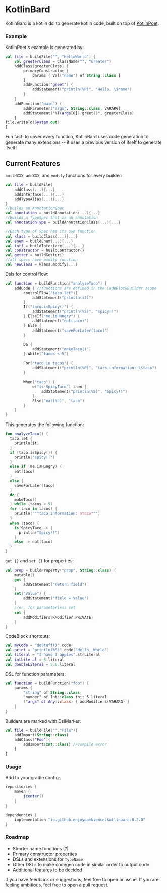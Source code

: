 # KotlinBard

KotlinBard is a kotlin dsl to generate kotlin code, built on top of [KotlinPoet](https://github.com/square/kotlinpoet).

### Example
KotlinPoet's example is generated by:
```kotlin
val file = buildFile("", "HelloWorld") {
    val greeterClass = ClassName("", "Greeter")
    addClass(greeterClass) {
        primaryConstructor {
            params { Val("name") of String::class }
        }
        addFunction("greet") {
            addStatement("println(%P)", "Hello, \$name")
        }
    }
    addFunction("main") {
        addParameter("args", String::class, VARARG)
        addStatement("%T(args[0]).greet()", greeterClass)
    }
file.writeTo(System.out)
}
```

Fun fact: to cover every function, KotlinBard uses code generation to generate many extensions -- it uses a previous version of itself to generate itself!

## Current Features
`buildXXX`, `addXXX`, and `modify` functions for every builder:
```kotlin
val file = buildFile{
    addClass(...){...}
    addInterface(...){...}
    addTypeAlias(...){...}
}
//builds an AnnotationSpec
val annotation = buildAnnotation(...){...}
//builds a TypeSpec that is an annotation
val annotationType = buildAnnotationClass(...){...}

//Each type of Spec has its own function
val klass = buildClass(...){...}
val enum = buildEnum(...){...}
val intf = buildInterface(...){...}
val constructor = buildContructor{}
val getter = buildGetter{}
//all specs have modify function
val newClass = klass.modify{...}
```
Dsls for control flow:
```kotlin
val function = buildFunction("analyzeTaco") {
    addCode { //functions are defined in the CodeBlockBuilder scope
        controlFlow("taco.let"){
            addStatement("println(it)")
        }
        If("taco.isSpicy()") {
            addStatement("println(%S)", "spicy!!")
        }.ElseIf("me.isHungry") {
            addStatement("eat(taco)")
        } Else {
            addStatement("saveForLater(taco)")
        }
        
        Do {
            addStatement("makeTaco()")
        }.While("tacos < 5")
        
        For("taco in tacos") {
            addStatement("println(%P)", "taco information: \$taco")
        }
        
        When("taco") {
            e("is SpicyTaco") then {
                addStatement("println(%S)", "Spicy!!")
            }
            Else("eat(%L)", "taco")
        }
    }
}
```
This generates the following function:
```kotlin
fun analyzeTaco() {
  taco.let {
    println(it)
  }
  if (taco.isSpicy()) {
    println("spicy!!")
  }
  else if (me.isHungry) {
    eat(taco)
  }
  else {
    saveForLater(taco)
  }
  do {
    makeTaco()
  } while (tacos < 5)
  for (taco in tacos) {
    println("""taco information: $taco""")
  }
  when (taco) {
    is SpicyTaco -> {
      println("Spicy!!")
    }
    else -> eat(taco)
  }
}
```
`get {}` and `set {}` for properties:
```kotlin
val prop = buildProperty("prop", String::class) {
    mutable()
    get {
        addStatement("return field")
    }
    set("value") {
        addStatement("field = value")
    }
    //or, for parameterless set
    set {
        addModifiers(KModifier.PRIVATE)
    }
}
```
CodeBlock shortcuts:
```kotlin
val myCode = "doStuff()".code
val print = "println(%S)".code("Hello, World")
val literal = "I have 3 apples".strLiteral
val intLiteral = 5.literal
val doubleLiteral = 5.0.literal
```
DSL for function parameters:
```kotlin
val function = buildFunction("foo") {
    params {
        "string" of String::class
        "number" of Int::class init 5.literal
        ("args" of Any::class) { addModifiers(VARARG) }
    }
}
```
Builders are marked with DslMarker:
```kotlin
val file = buildFile("","File"){
    addImport(String::class)
    addClass("Foo"){
        addImport(Int::class) //compile error
    }
}
```


### Usage

Add to your gradle config:
```groovy
repositories {
    maven {
        jcenter()
    }
}

dependencies {
    implementation "io.github.enjoydambience:kotlinbard:0.2.0"
}
```

### Roadmap
- Shorter name functions (?)
- Primary constructor properties
- DSLs and extensions for `TypeName`
- Other DSLs to make codegen code in similar order to output code
- Additional features to be decided

If you have feedback or suggestions, feel free to open an issue.
If you are feeling ambitious, feel free to open a pull request.
